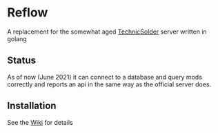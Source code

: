 # Reflow

A replacement for the somewhat aged [TechnicSolder](https://github.com/TechnicPack/TechnicSolder) server written in golang

## Status

As of now (June 2021) it can connect to a database and query mods correctly and reports an api in the same way as the official server does.

## Installation

See the [Wiki](https://github.com/Zaprit/Reflow/wiki) for details
